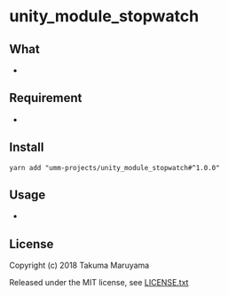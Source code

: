 # unity_module_stopwatch

## What

* 

## Requirement

* 

## Install

```shell
yarn add "umm-projects/unity_module_stopwatch#^1.0.0"
```

## Usage

* 

## License

Copyright (c) 2018 Takuma Maruyama

Released under the MIT license, see [LICENSE.txt](LICENSE.txt)

